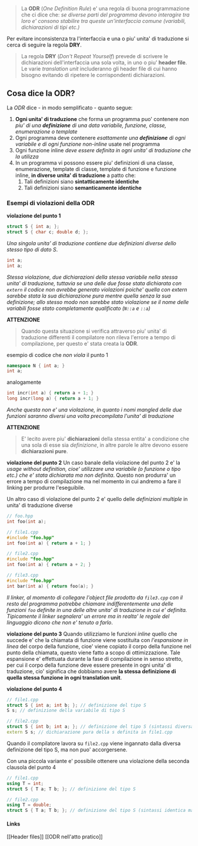 >La **ODR** (*One Definition Rule*) e' una regola di buona programmazione che ci dice che: *se diverse parti del programma devono interagire tra loro e' consono stabilire tra queste un'interfaccia comune (variabili, dichiarazioni di tipi etc.)*

Per evitare inconsistenza tra l'interfaccia e una o piu' unita' di traduzione si cerca di seguire la regola **DRY**.

>La regola **DRY** (*Don't Repeat Yourself*) prevede di scrivere le dichiarazioni dell'interfaccia una sola volta, in uno o piu' **header file**. Le varie *translation unit* includeranno gli header file di cui hanno bisogno evitando di ripetere le corrispondenti dichiarazioni.

## Cosa dice la ODR?
La *ODR* dice - in modo semplificato - quanto segue:
1. **Ogni unita' di traduzione** che forma un programma puo' contenere *non piu' di una **definizione** di una data variabile, funzione, classe, enumerazione o template*
2. Ogni programma deve contenere *esattamente una **definizione** di ogni variabile e di ogni funzione non-inline* usate nel programma
3. Ogni funzione inline *deve essere definita in ogni unita' di traduzione che la utilizza*
4. In un programma vi possono essere piu' definizioni di una classe, enumerazione, template di classe, template di funzione e funzione inline, **in diverse unita' di traduzione** a patto che:
	1. Tali definizioni siano **sintatticamente identiche**
	2. Tali definizioni siano **semanticamente identiche**

### Esempi di violazioni della ODR
**violazione del punto 1**
```cpp
struct S { int a; };
struct S { char c; double d; };
```
 *Una singola unita' di traduzione contiene due definizioni diverse dello stesso tipo di dato S*.

```cpp
int a;
int a;
```
*Stessa violazione, due dichiarazioni della stessa variabile nella stessa unita' di traduzione, tuttavia se una delle due fosse stata dichiarata con `extern` il codice non avrebbe generato violazioni poiche' quella con extern sarebbe stata la sua dichiarazione pura mentre quella senza la sua definizione; allo stesso modo non sarebbe stato violazione se il nome delle variabili fosse stato completamente qualificato (`N::a` e `::a`)*

**ATTENZIONE**
>Quando questa situazione si verifica attraverso piu' unita' di traduzione differenti il compilatore non rileva l'errore a tempo di compilazione, per questo e' stata creata la **ODR**.

esempio di codice che *non viola* il punto 1
```cpp
namespace N { int a; }
int a;
```
analogamente
```cpp
int incr(int a) { return a + 1; }
long incr(long a) { return a + 1; }
```
*Anche questa non e' una violazione, in quanto i nomi mangled delle due funzioni saranno diversi una volta precompilata l'unita' di traduzione*

**ATTENZIONE**
>E' lecito avere piu' **dichiarazioni** della stessa entita' a condizione che una sola di esse sia *definizione*, in altre parole le altre devono essere **dichiarazioni pure**.

**violazione del punto 2**
Un caso banale della violazione del punto 2 e' la *usage without definition, cioe' utilizzare una variabile (o funzione o tipo etc.) che e' stata dichiarata ma non definita*. Questo non produrra' un errore a tempo di compilazione ma nel momento in cui andremo a fare il linking per produrre l'eseguibile.

Un altro caso di violazione del punto 2 e' quello delle *definizioni multiple* in unita' di traduzione diverse
```cpp
// foo.hpp
int foo(int a);

// file1.cpp
#include "foo.hpp"
int foo(int a) { return a + 1; }

// file2.cpp
#include "foo.hpp"
int foo(int a) { return a + 2; }

// file3.cpp
#include "foo.hpp"
int bar(int a) { return foo(a); }
```
*Il linker, al momento di collegare l'object file prodotto da `file3.cpp` con il resto del programma potrebbe chiamare indifferentemente una delle funzioni `foo` definite in una delle altre unita' di traduzione in cui e' definita. Tipicamente il linker segnalera' un errore ma in realta' le regole del linguaggio dicono che non e' tenuto a farlo*.

**violazione del punto 3**
Quando utilizziamo le funzioni *inline* quello che succede e' che la chiamata di funzione viene sostituita con *l'espansione in linea* del corpo della funzione, cioe' viene copiato il corpo della funzione nel punto della chiamata, questo viene fatto a scopo di ottimizzazione. Tale espansione e' effettuata durante la fase di compilazione in senso stretto, per cui il corpo della funzione deve essere presente in ogni unita' di traduzione, cio' significa che dobbiamo avere **la stessa definizione di quella stessa funzione in ogni translation unit**.

**violazione del punto 4**
```cpp
// file1.cpp
struct S { int a; int b; }; // definizione del tipo S
S s; // definizione della variabile di tipo S

// file2.cpp
struct S { int b; int a; }; // definizione del tipo S (sintassi diversa)
extern S s; // dichiarazione pura della s definita in file1.cpp
```
Quando il compilatore lavora su `file2.cpp` viene ingannato dalla diversa definizione del tipo S, ma non puo' accorgersene.

Con una piccola variante e' possibile ottenere una violazione della seconda clausola del punto 4
```cpp
// file1.cpp
using T = int;
struct S { T a; T b; }; // definizione del tipo S

// file2.cpp
using T = double;
struct S { T a; T b; }; // definizione del tipo S (sintassi identica ma semantica diversa)
```

#### Links
[[Header files]]
[[ODR nell'atto pratico]]